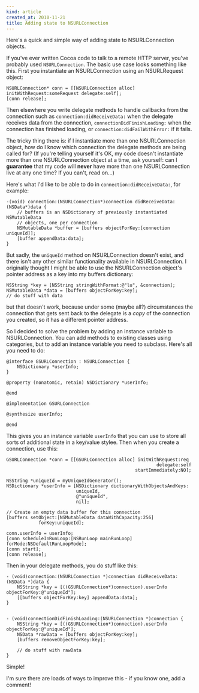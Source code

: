 ```yaml
---
kind: article
created_at: 2010-11-21
title: Adding state to NSURLConnection
---
```


Here's a quick and simple way of adding state to NSURLConnection objects.

If you've ever written Cocoa code to talk to a remote HTTP server, you've 
probably used `NSURLConnection`. The basic use case looks something like this.
First you instantiate an NSURLConnection using an NSURLRequest object:

    NSURLConnection* conn = [[NSURLConnection alloc] initWithRequest:someRequest delegate:self];
    [conn release];

Then elsewhere you write delegate methods to handle callbacks from the connection such as 
`connection:didReceiveData:` when the delegate receives data from the connection, `connectionDidFinishLoading:` when the connection has finished loading, or 
`connection:didFailWithError:` if it fails.

The tricky thing there is: if I instantiate more than one NSURLConnection object, how do I know
which connection the delegate methods are being called for? (If you're telling yourself it's OK,
my code doesn't instantiate more than one NSURLConnection object at a time, ask yourself: can I
**guarantee** that my code will **never** have more than one NSURLConnection live at any one time? If you 
can't, read on...)

Here's what I'd like to be able to do in `connection:didReceiveData:`, for example:

    -(void) connection:(NSURLConnection*)connection didReceiveData:(NSData*)data {
        // buffers is an NSDictionary of previously instantiated NSMutableData
        // objects, one per connection
        NSMutableData *buffer = [buffers objectForKey:[connection uniqueId]];
        [buffer appendData:data];
    }
    
But sadly, the `uniqueId` method on NSURLConnection doesn't exist, and there isn't any other
similar functionality available in NSURLConnection. I originally thought I might be able to use
the NSURLConnection object's pointer address as a key into my buffers dictionary:

    NSString *key = [NSString stringWithFormat:@"lu", &connection];
    NSMutableData *data = [buffers objectForKey:key];
    // do stuff with data

but that doesn't work, because under some (maybe all?) circumstances the connection that gets 
sent back to the delegate is a *copy* of the connection you created, so it has a different
pointer address.

So I decided to solve the problem by adding an instance variable to NSURLConnection. You
can add methods to existing classes using categories, but to add an instance variable you
need to subclass. Here's all you need to do:

    @interface GSURLConnection : NSURLConnection {
    	NSDictionary *userInfo;
    }

    @property (nonatomic, retain) NSDictionary *userInfo;

    @end

    @implementation GSURLConnection

    @synthesize userInfo;

    @end
    
This gives you an instance variable `userInfo` that you can use to store all sorts of 
additional state in a key/value stylee. Then when you create a connection, use this:

    GSURLConnection *conn = [[GSURLConnection alloc] initWithRequest:req 
                                                            delegate:self 
                                                    startImmediately:NO];

    NSString *uniqueId = myUniqueIdGenerator();
    NSDictionary *userInfo = [NSDictionary dictionaryWithObjectsAndKeys:
                              uniqueId,
                              @"uniqueId",
                              nil];
    
    // Create an empty data buffer for this connection
    [buffers setObject:[NSMutableData dataWithCapacity:256]
                forKey:uniqueId];

    conn.userInfo = userInfo;
    [conn scheduleInRunLoop:[NSRunLoop mainRunLoop] forMode:NSDefaultRunLoopMode];
    [conn start];
    [conn release];

Then in your delegate methods, you do stuff like this:

    - (void)connection:(NSURLConnection *)connection didReceiveData:(NSData *)data {
        NSString *key = [((GSURLConnection*)connection).userInfo objectForKey:@"uniqueId"];
    	[[buffers objectForKey:key] appendData:data];    
    }


    - (void)connectionDidFinishLoading:(NSURLConnection *)connection {
        NSString *key = [((GSURLConnection*)connection).userInfo objectForKey:@"uniqueId"];
        NSData *rawData = [buffers objectForKey:key];
        [buffers removeObjectForKey:key];
        
        // do stuff with rawData
    }

Simple!

I'm sure there are loads of ways to improve this - if you know one, add a comment!
